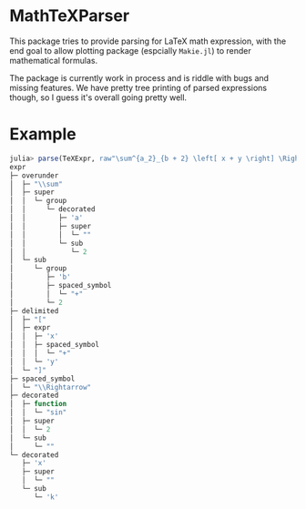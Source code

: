 # MathTeXParser

This package tries to provide parsing for LaTeX math expression, with the end goal to allow plotting package (espcially `Makie.jl`) to render mathematical formulas.

The package is currently work in process and is riddle with bugs and missing features. We have pretty tree printing of parsed expressions though, so I guess it's overall going pretty well.

# Example

```julia
julia> parse(TeXExpr, raw"\sum^{a_2}_{b + 2} \left[ x + y \right] \Rightarrow \sin^2 x_k")
expr
├─ overunder
│  ├─ "\\sum"
│  ├─ super
│  │  └─ group
│  │     └─ decorated
│  │        ├─ 'a'
│  │        ├─ super
│  │        │  └─ ""
│  │        └─ sub
│  │           └─ 2
│  └─ sub
│     └─ group
│        ├─ 'b'
│        ├─ spaced_symbol
│        │  └─ "+"
│        └─ 2
├─ delimited
│  ├─ "["
│  ├─ expr
│  │  ├─ 'x'
│  │  ├─ spaced_symbol
│  │  │  └─ "+"
│  │  └─ 'y'
│  └─ "]"
├─ spaced_symbol
│  └─ "\\Rightarrow"
├─ decorated
│  ├─ function
│  │  └─ "sin"
│  ├─ super
│  │  └─ 2
│  └─ sub
│     └─ ""
└─ decorated
   ├─ 'x'
   ├─ super
   │  └─ ""
   └─ sub
      └─ 'k'
```